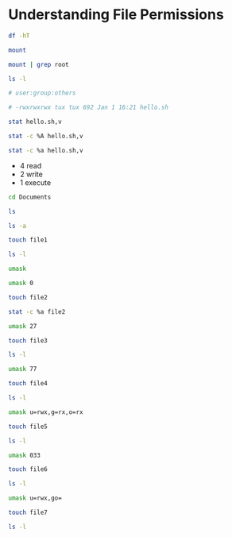 # Understanding File Permissions

```sh
df -hT

mount

mount | grep root

ls -l

# user:group:others

# -rwxrwxrwx tux tux 692 Jan 1 16:21 hello.sh

stat hello.sh,v

stat -c %A hello.sh,v

stat -c %a hello.sh,v
```

- 4 read
- 2 write
- 1 execute

```sh
cd Documents

ls

ls -a

touch file1

ls -l

umask

umask 0

touch file2

stat -c %a file2

umask 27

touch file3

ls -l

umask 77

touch file4

ls -l

umask u=rwx,g=rx,o=rx

touch file5

ls -l

umask 033

touch file6

ls -l

umask u=rwx,go=

touch file7

ls -l
```
